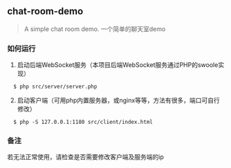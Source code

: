 ## chat-room-demo

> A simple chat room demo. 一个简单的聊天室demo

### 如何运行

1. 启动后端WebSocket服务（本项目后端WebSocket服务通过PHP的swoole实现）

```
  $ php src/server/server.php
```

2. 启动客户端（可用php内置服务器，或nginx等等，方法有很多，端口可自行修改）

```
  $ php -S 127.0.0.1:1180 src/client/index.html
```

### 备注

若无法正常使用，请检查是否需要修改客户端及服务端的ip